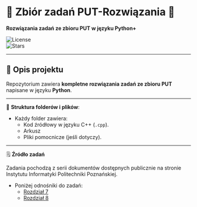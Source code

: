 # 🌟 Zbiór zadań PUT-Rozwiązania 🌟

**Rozwiązania zadań ze zbioru PUT w języku Python+**

![License](https://img.shields.io/github/license/patryksuwart/ZadaniaPut-Rozwiazania?style=for-the-badge)  
![Stars](https://img.shields.io/github/stars/patryksuwart/ZadaniaPut-Rozwiazania?style=for-the-badge)

---

## 📖 Opis projektu

Repozytorium zawiera **kompletne rozwiązania zadań ze zbioru PUT** napisane w języku **Python**.

---

📂 **Struktura folderów i plików**:
- Każdy folder zawiera:
  - Kod źródłowy w języku C++ (`.cpp`).
  - Arkusz
  - Pliki pomocnicze (jeśli dotyczy).

---

🗒️ **Źródło zadań**

Zadania pochodzą z serii dokumentów dostępnych publicznie na stronie Instytutu Informatyki Politechniki Poznańskiej.
- Poniżej odnośniki do zadań:
  - [Rozdział 7](https://www.cs.put.poznan.pl/arybarczyk/7.pdf)
  - [Rozdział 8](https://www.cs.put.poznan.pl/arybarczyk/8.pdf)
